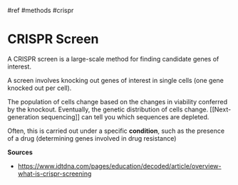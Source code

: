 #ref #methods #crispr

# CRISPR Screen

A CRISPR screen is a large-scale method for finding candidate genes of interest.

A screen involves knocking out genes of interest in single cells (one gene knocked out per cell).

The population of cells change based on the changes in viability conferred by the knockout. Eventually, the genetic distribution of cells change. [[Next-generation sequencing]] can tell you which sequences are depleted.

Often, this is carried out under a specific **condition**, such as the presence of a drug (determining genes involved in drug resistance)


**Sources**
- https://www.idtdna.com/pages/education/decoded/article/overview-what-is-crispr-screening